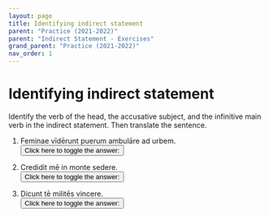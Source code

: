 ```yaml
---
layout: page
title: Identifying indirect statement
parent: "Practice (2021-2022)"
parent: "Indirect Statement - Exercises"
grand_parent: "Practice (2021-2022)"
nav_order: 1
---
```


# Identifying indirect statement




Identify the verb of the head, the accusative subject, and the infinitive main verb in the indirect statement. Then translate the sentence.

1. Feminae vīdērunt puerum ambulāre ad urbem.  
<button onclick="toggleDisplay('prac1')">Click here to toggle the answer:</button> <span style="display: none;" id="prac1">vīdērunt = verb of head; puerum = accusative subject; ambulāre = infinitive main verb; The women saw that the boy walked to the city.</span>

2. Credidit mē in monte sedere.  
<button onclick="toggleDisplay('prac2')">Click here to toggle the answer:</button> <span style="display: none;" id="prac2">credidit = verb of head; mē = accusative subject; sedere = infinitive main verb; He believed that I sat on the mountain.</span>

3. Dicunt tē militēs vincere.  
<button onclick="toggleDisplay('prac3')">Click here to toggle the answer:</button> <span style="display: none;" id="prac3">dixērunt = verb of head; tē = accusative subject; vincere = infinitive main verb; They say that you are defeating the enemy.</span>


<script>
function toggleDisplay(id) {
  const el = document.getElementById(id);
  el.style.display = el.style.display === 'none' ? 'inline' : 'none';
}
</script>

